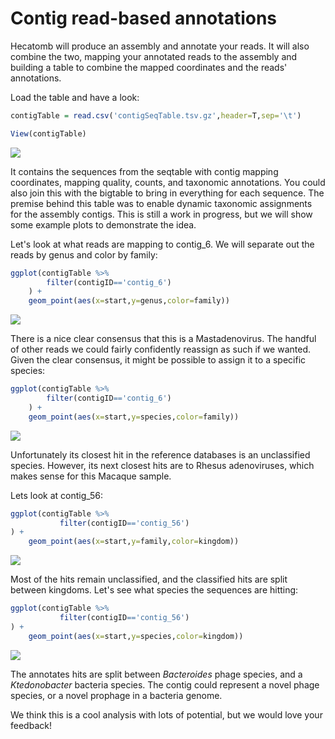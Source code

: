 # Contig read-based annotations

Hecatomb will produce an assembly and annotate your reads.
It will also combine the two, mapping your annotated reads to the assembly and 
building a table to combine the mapped coordinates and the reads' annotations.

Load the table and have a look:

```r
contigTable = read.csv('contigSeqTable.tsv.gz',header=T,sep='\t')

View(contigTable)
```

[![](img/tuteCtgTbl.png)](img/tuteCtgTbl.png)

It contains the sequences from the seqtable with contig mapping coordinates, 
mapping quality, counts, and taxonomic annotations.
You could also join this with the bigtable to bring in everything for each sequence.
The premise behind this table was to enable dynamic taxonomic assignments for 
the assembly contigs.
This is still a work in progress,
but we will show some example plots to demonstrate the idea.

Let's look at what reads are mapping to contig_6.
We will separate out the reads by genus and color by family:

```r
ggplot(contigTable %>% 
        filter(contigID=='contig_6')
    ) +
    geom_point(aes(x=start,y=genus,color=family))
```

[![](img/tuteCtg6.png)](img/tuteCtg6.png)

There is a nice clear consensus that this is a Mastadenovirus.
The handful of other reads we could fairly confidently reassign as such if we wanted.
Given the clear consensus, it might be possible to assign it to a specific species:

```r
ggplot(contigTable %>% 
        filter(contigID=='contig_6')
    ) +
    geom_point(aes(x=start,y=species,color=family))
```

[![](img/tuteCtg6Sp.png)](img/tuteCtg6Sp.png)

Unfortunately its closest hit in the reference databases is an unclassified species.
However, its next closest hits are to Rhesus adenoviruses, which makes sense for this Macaque sample.

Lets look at contig_56:

```r
ggplot(contigTable %>% 
           filter(contigID=='contig_56')
) +
    geom_point(aes(x=start,y=family,color=kingdom))
```

[![](img/tuteCtg56.png)](img/tuteCtg56.png)

Most of the hits remain unclassified, and the classified hits are split between kingdoms.
Let's see what species the sequences are hitting:

```r
ggplot(contigTable %>% 
           filter(contigID=='contig_56')
) +
    geom_point(aes(x=start,y=species,color=kingdom))
```

[![](img/tuteCtg56Sp.png)](img/tuteCtg6Sp.png)

The annotates hits are split between _Bacteroides_ phage species, 
and a _Ktedonobacter_ bacteria species. 
The contig could represent a novel phage species, or a novel prophage in a bacteria genome.

We think this is a cool analysis with lots of potential, but we would love your feedback!
